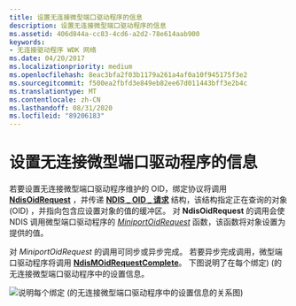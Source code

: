 ```yaml
---
title: 设置无连接微型端口驱动程序的信息
description: 设置无连接微型端口驱动程序的信息
ms.assetid: 406d844a-cc83-4cd6-a2d2-78e614aab900
keywords:
- 无连接驱动程序 WDK 网络
ms.date: 04/20/2017
ms.localizationpriority: medium
ms.openlocfilehash: 8eac3bfa2f03b1179a261a4af0a10f945175f3e2
ms.sourcegitcommit: f500ea2fbfd3e849eb82ee67d011443bff3e2b4c
ms.translationtype: MT
ms.contentlocale: zh-CN
ms.lasthandoff: 08/31/2020
ms.locfileid: "89206183"
---
```

# <a name="setting-information-for-a-connectionless-miniport-driver"></a>设置无连接微型端口驱动程序的信息





若要设置无连接微型端口驱动程序维护的 OID，绑定协议将调用 [**NdisOidRequest**](/windows-hardware/drivers/ddi/ndis/nf-ndis-ndisoidrequest) ，并传递 [**NDIS \_ OID \_ 请求**](/windows-hardware/drivers/ddi/ndis/ns-ndis-_ndis_oid_request) 结构，该结构指定正在查询的对象 (OID) ，并指向包含应设置对象的值的缓冲区。 对 **NdisOidRequest** 的调用会使 NDIS 调用微型端口驱动程序的 [*MiniportOidRequest*](/windows-hardware/drivers/ddi/ndis/nc-ndis-miniport_oid_request) 函数，该函数将对象设置为提供的值。

对 *MiniportOidRequest* 的调用可同步或异步完成。 若要异步完成调用，微型端口驱动程序将调用 [**NdisMOidRequestComplete**](/windows-hardware/drivers/ddi/ndis/nf-ndis-ndismoidrequestcomplete)。 下图说明了在每个绑定)  (的无连接微型端口驱动程序中的设置信息。

![说明每个绑定 (的无连接微型端口驱动程序中的设置信息的关系图) ](images/fig5-4.png)

 

